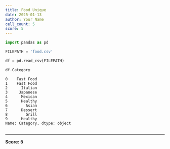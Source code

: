 ```yaml
---
title: Food Unique
date: 2025-01-13
author: Your Name
cell_count: 5
score: 5
---
```


```python
import pandas as pd
```


```python
FILEPATH = 'food.csv'
```


```python
df = pd.read_csv(FILEPATH)
```


```python
df.Category
```




    0    Fast Food
    1    Fast Food
    2      Italian
    3     Japanese
    4      Mexican
    5      Healthy
    6        Asian
    7      Dessert
    8        Grill
    9      Healthy
    Name: Category, dtype: object




```python

```


---
**Score: 5**
